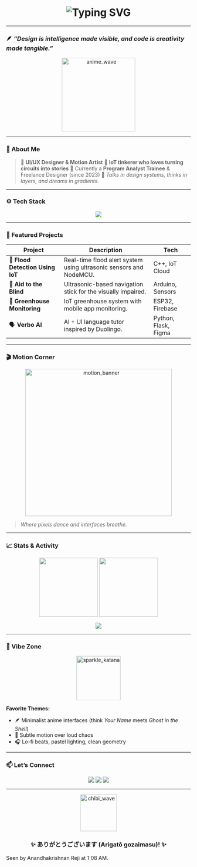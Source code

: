 <!-- 👋 Animated, Anime-Minimalist GitHub Profile README -->

<h1 align="center">
 <img src="https://readme-typing-svg.demolab.com?font=Fira+Code&pause=800&color=9A7FFC&center=true&vCenter=true&width=435&lines=Hey+there!+I'm+A+K+👋;UI%2FUX+Designer+%7C+IoT+Innovator+%7C+Motion+Artist;Design+meets+Logic+⚡;Creating+Experiences+that+Feel+Alive" alt="Typing SVG" />
</h1>

---

### 🪶 *“Design is intelligence made visible, and code is creativity made tangible.”*

<p align="center">
 <img src="https://i.imgur.com/mn3YfHZ.gif" width="200px" alt="anime_wave" />
</p>

---

### 🌟 About Me 

> 🎨 **UI/UX Designer & Motion Artist** 
> 🔌 **IoT tinkerer who loves turning circuits into stories** 
> 🧠 Currently a **Program Analyst Trainee** & Freelance Designer (since 2023) 
> 💬 *Talks in design systems, thinks in layers, and dreams in gradients.* 

---

### ⚙️ Tech Stack 

<p align="center">
 <img src="https://skillicons.dev/icons?i=html,css,js,bootstrap,figma,ae,ps,ai,pr,cs,arduino,python,dotnet,github,vscode&theme=dark" />
</p>

---

### 🧩 Featured Projects 

| Project | Description | Tech |
|----------|--------------|------|
| 🌊 **Flood Detection Using IoT** | Real-time flood alert system using ultrasonic sensors and NodeMCU. | C++, IoT Cloud |
| 🦯 **Aid to the Blind** | Ultrasonic-based navigation stick for the visually impaired. | Arduino, Sensors |
| 🌱 **Greenhouse Monitoring** | IoT greenhouse system with mobile app monitoring. | ESP32, Firebase |
| 🗣️ **Verbo AI** | AI + UI language tutor inspired by Duolingo. | Python, Flask, Figma |

---

### 🎬 Motion Corner 

<p align="center">
 <img src="https://i.imgur.com/1Xt2qC8.gif" width="400px" alt="motion_banner"/>
</p>

> *Where pixels dance and interfaces breathe.* 

---

### 📈 Stats & Activity 

<p align="center">
 <img src="https://github-readme-stats.vercel.app/api?username=YOUR_GITHUB_USERNAME&show_icons=true&theme=tokyonight&hide_border=true" height="160px"/>
 <img src="https://github-readme-streak-stats.herokuapp.com/?user=YOUR_GITHUB_USERNAME&theme=tokyonight&hide_border=true" height="160px"/>
</p>

<p align="center">
 <img src="https://github-readme-activity-graph.vercel.app/graph?username=YOUR_GITHUB_USERNAME&bg_color=0d1117&color=9A7FFC&line=9A7FFC&point=FFFFFF&hide_border=true" />
</p>

---

### 🌈 Vibe Zone 

<p align="center">
 <img src="https://i.imgur.com/BUp1EJx.gif" width="120px" alt="sparkle_katana"/>
</p>

**Favorite Themes:** 
- 🪶 Minimalist anime interfaces (think *Your Name* meets *Ghost in the Shell*) 
- 💫 Subtle motion over loud chaos 
- 🎧 Lo-fi beats, pastel lighting, clean geometry 

---

### 📫 Let’s Connect 

<p align="center">
 <a href="https://linkedin.com/in/YOUR_LINKEDIN"><img src="https://img.shields.io/badge/LinkedIn-0A66C2?style=for-the-badge&logo=linkedin&logoColor=white"/></a>
 <a href="mailto:YOUR_EMAIL"><img src="https://img.shields.io/badge/Email-D14836?style=for-the-badge&logo=gmail&logoColor=white"/></a>
 <a href="https://YOUR_PORTFOLIO"><img src="https://img.shields.io/badge/Portfolio-9A7FFC?style=for-the-badge&logo=react&logoColor=white"/></a>
</p>

---

<p align="center">
 <img src="https://i.imgur.com/L2eI8cT.gif" width="100px" alt="chibi_wave"/>
</p>

<h3 align="center">✨ ありがとうございます (Arigatō gozaimasu)! ✨</h3>

Seen by Anandhakrishnan Reji at 1:08 AM.
